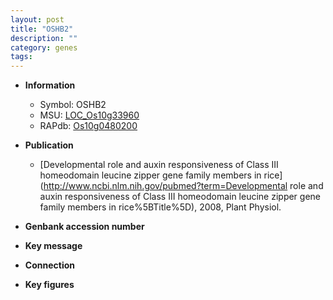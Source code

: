 ```yaml
---
layout: post
title: "OSHB2"
description: ""
category: genes
tags: 
---
```


* **Information**  
    + Symbol: OSHB2  
    + MSU: [LOC_Os10g33960](http://rice.plantbiology.msu.edu/cgi-bin/ORF_infopage.cgi?orf=LOC_Os10g33960)  
    + RAPdb: [Os10g0480200](http://rapdb.dna.affrc.go.jp/viewer/gbrowse_details/irgsp1?name=Os10g0480200)  

* **Publication**  
    + [Developmental role and auxin responsiveness of Class III homeodomain leucine zipper gene family members in rice](http://www.ncbi.nlm.nih.gov/pubmed?term=Developmental role and auxin responsiveness of Class III homeodomain leucine zipper gene family members in rice%5BTitle%5D), 2008, Plant Physiol.

* **Genbank accession number**  

* **Key message**  

* **Connection**  

* **Key figures**  


